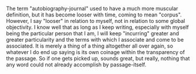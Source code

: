 The term "autobiography-journal" used to have a much more muscular definition, but it has become looser with time, coming to mean "corpus". However, I say "looser" in relation to myself, not in relation to some global objectivity. I know well that as long as I keep writing, especially with myself being the particular person that I am, I will keep "incurring" greater and greater particularity and the terms with which I associate and come to be associated. It is merely a thing of a thing altogether all over again, so whatever I do end up saying is its own coinage within the transparency of the passage. So if one gets picked up, sounds great, but really, nothing that any word could not already accomplish by passage-itself.